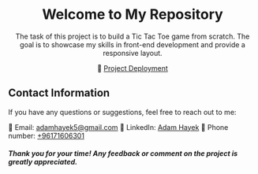 <h1 align="center">Welcome to My Repository</h1>

<p></p>

<p align="center">
  The task of this project is to build a Tic Tac Toe game from scratch. The goal is to showcase my skills in front-end development and provide a responsive layout.
</p>

<p align="center">
  🔗 <a href="https://adamhayek2002.github.io/tic-tac-toe-game/">Project Deployment</a> 
</p>



## Contact Information

If you have any questions or suggestions, feel free to reach out to me:

📧 Email: [adamhayek5@gmail.com](mailto:adamhayek5@gmail.com)
💼 LinkedIn: [Adam Hayek](https://www.linkedin.com/in/adam-hayek-a96147182?lipi=urn%3Ali%3Apage%3Ad_flagship3_profile_view_base_contact_details%3BKonzYvlQQ12FLfVkaySmkg%3D%3D)
📱 Phone number: [+96171606301](https://api.whatsapp.com/send?phone=96171606301)
<h5>Thank you for your time! Any feedback or comment on the project is greatly appreciated.</h5>
